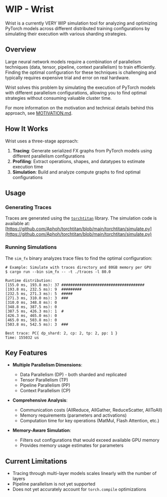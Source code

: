 # WIP - Wrist

Wrist is a currently VERY WIP simulation tool for analyzing and optimizing PyTorch models across different distributed training configurations by simulating their execution with various sharding strategies.

## Overview

Large neural network models require a combination of parallelism techniques (data, tensor, pipeline, context parallelism) to train efficiently. Finding the optimal configuration for these techniques is challenging and typically requires expensive trial and error on real hardware.

Wrist solves this problem by simulating the execution of PyTorch models with different parallelism configurations, allowing you to find optimal strategies without consuming valuable cluster time.

For more information on the motivation and technical details behind this approach, see [MOTIVATION.md](./docs/MOTIVATION.md).

## How It Works

Wrist uses a three-stage approach:

1. **Tracing**: Generate serialized FX graphs from PyTorch models using different parallelism configurations
2. **Profiling**: Extract operations, shapes, and datatypes to estimate execution time
3. **Simulation**: Build and analyze compute graphs to find optimal configurations

## Usage

### Generating Traces

Traces are generated using the [`torchtitan`](https://github.com/Aphoh/torchtitan) library. The simulation code is available at:
[https://github.com/Aphoh/torchtitan/blob/main/torchtitan/simulate.py](https://github.com/Aphoh/torchtitan/blob/main/torchtitan/simulate.py)

### Running Simulations

The `sim_fx` binary analyzes trace files to find the optimal configuration:

```
# Example: Simulate with traces directory and 80GB memory per GPU
$ cargo run --bin sim_fx -- -t ./traces -l 80.0

Runtime distribution:
[155.0 ms, 193.8 ms): 37 #####################################
[193.8 ms, 232.5 ms): 9  #########
[232.5 ms, 271.3 ms): 5  #####
[271.3 ms, 310.0 ms): 3  ###
[310.0 ms, 348.8 ms): 0  
[348.8 ms, 387.5 ms): 0  
[387.5 ms, 426.3 ms): 1  #
[426.3 ms, 465.0 ms): 0  
[465.0 ms, 503.8 ms): 0  
[503.8 ms, 542.5 ms): 3  ###

Best trace: PC{ dp_shard: 2, cp: 2, tp: 2, pp: 1 }
Time: 155032 us
```

## Key Features

- **Multiple Parallelism Dimensions**:
  - Data Parallelism (DP) - both sharded and replicated
  - Tensor Parallelism (TP)
  - Pipeline Parallelism (PP)
  - Context Parallelism (CP)

- **Comprehensive Analysis**:
  - Communication costs (AllReduce, AllGather, ReduceScatter, AllToAll)
  - Memory requirements (parameters and activations)
  - Computation time for key operations (MatMul, Flash Attention, etc.)

- **Memory-Aware Simulation**:
  - Filters out configurations that would exceed available GPU memory
  - Provides memory usage estimates for parameters

## Current Limitations
- Tracing through multi-layer models scales linearly with the number of layers
- Pipeline parallelism is not yet supported
- Does not yet accurately account for `torch.compile` optimizations